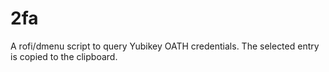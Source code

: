 # 2fa

A rofi/dmenu script to query Yubikey OATH credentials. The selected entry is copied to the clipboard.
